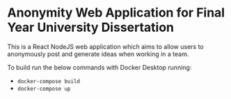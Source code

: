 # Anonymity Web Application for Final Year University Dissertation

This is a React NodeJS web application which aims to allow users to anonymously post and generate ideas when working in a team.

To build run the below commands with Docker Desktop running:

- `docker-compose build`
- `docker-compose up`